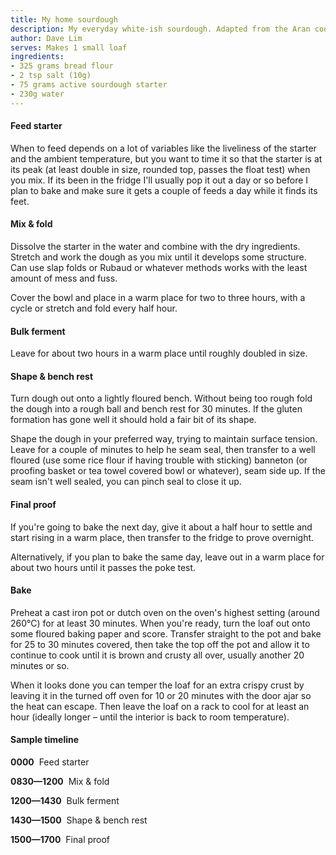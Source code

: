 ```yaml
---
title: My home sourdough
description: My everyday white-ish sourdough. Adapted from the Aran cookbook with a slightly higher hydration and longer bulk ferment (and no mucking about with autolyse). Can make and bake in a day or prove in the fridge for a more convenient bake time.
author: Dave Lim
serves: Makes 1 small loaf
ingredients:
- 325 grams bread flour
- 2 tsp salt (10g)
- 75 grams active sourdough starter
- 230g water
---
```


#### Feed starter
When to feed depends on a lot of variables like the liveliness of the starter and the ambient temperature, but you want to time it so that the starter is at its peak (at least double in size, rounded top, passes the float test) when you mix. If its been in the fridge I'll usually pop it out a day or so before I plan to bake and make sure it gets a couple of feeds a day while it finds its feet.

#### Mix & fold
Dissolve the starter in the water and combine with the dry ingredients. Stretch and work the dough as you mix until it develops some structure. Can use slap folds or Rubaud or whatever methods works with the least amount of mess and fuss.

Cover the bowl and place in a warm place for two to three hours, with a cycle or stretch and fold every half hour.

#### Bulk ferment
Leave for about two hours in a warm place until roughly doubled in size.

#### Shape & bench rest
Turn dough out onto a lightly floured bench. Without being too rough fold the dough into a rough ball and bench rest for 30 minutes. If the gluten formation has gone well it should hold a fair bit of its shape.

Shape the dough in your preferred way, trying to maintain surface tension. Leave for a couple of minutes to help he seam seal, then transfer to a well floured (use some rice flour if having trouble with sticking) banneton (or proofing basket or tea towel covered bowl or whatever), seam side up. If the seam isn't well sealed, you can pinch seal to close it up.

#### Final proof
If you're going to bake the next day, give it about a half hour to settle and start rising in a warm place, then transfer to the fridge to prove overnight.

Alternatively, if you plan to bake the same day, leave out in a warm place for about two hours until it passes the poke test.

#### Bake
Preheat a cast iron pot or dutch oven on the oven's highest setting (around 260°C) for at least 30 minutes. When you're ready, turn the loaf out onto some floured baking paper and score. Transfer straight to the pot and bake for 25 to 30 minutes covered, then take the top off the pot and allow it to continue to cook until it is brown and crusty all over, usually another 20 minutes or so.

When it looks done you can temper the loaf for an extra crispy crust by leaving it in the turned off oven for 10 or 20 minutes with the door ajar so the heat can escape. Then leave the loaf on a rack to cool for at least an hour (ideally longer – until the interior is back to room temperature).

#### Sample timeline

**0000** &nbsp;Feed starter

**0830—1200** &nbsp;Mix & fold

**1200—1430** &nbsp;Bulk ferment

**1430—1500** &nbsp;Shape & bench rest

**1500—1700** &nbsp;Final proof
